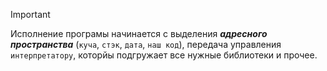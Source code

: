 
> [!important] 
> Исполнение програмы начинается с выделения ***адресного пространства*** (`куча`, `стэк`, `дата`, `наш код`), передача управления `интерпретатору`, которйы подгружает все нужные библиотеки и прочее.
